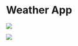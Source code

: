 Weather App 
=================

![](https://gifyu.com/image/3wbl)

![](https://gifyu.com/image/3wbu)



